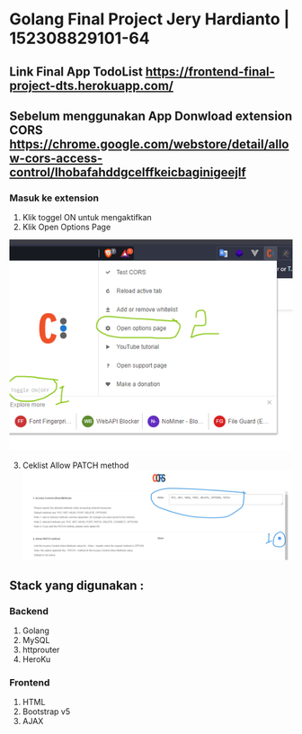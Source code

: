 # Golang Final Project Jery Hardianto | 152308829101-64
## Link Final App TodoList https://frontend-final-project-dts.herokuapp.com/

## Sebelum menggunakan App Donwload extension CORS https://chrome.google.com/webstore/detail/allow-cors-access-control/lhobafahddgcelffkeicbaginigeejlf 

### Masuk ke extension
1. Klik toggel ON untuk mengaktifkan
2. Klik Open Options Page

  ![gambar1](1.png)
  
3. Ceklist Allow PATCH method
   ![gambar1](2.png)

## Stack yang digunakan :
### Backend 
  1. Golang
  2. MySQL
  3. httprouter 
  4. HeroKu
### Frontend
  1. HTML
  2. Bootstrap v5
  3. AJAX




